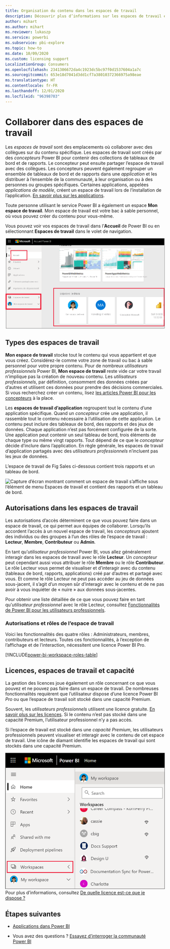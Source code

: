 ```yaml
---
title: Organisation du contenu dans les espaces de travail
description: Découvrir plus d’informations sur les espaces de travail et les rôles d’espace de travail
author: mihart
ms.author: mihart
ms.reviewer: lukaszp
ms.service: powerbi
ms.subservice: pbi-explore
ms.topic: how-to
ms.date: 10/09/2020
ms.custom: licensing support
LocalizationGroup: Consumers
ms.openlocfilehash: 2341306672da4c1923dc5bc97f0d1537604a1a7c
ms.sourcegitcommit: 653e18d7041d3dd1cf7a38010372366975a98eae
ms.translationtype: HT
ms.contentlocale: fr-FR
ms.lasthandoff: 12/01/2020
ms.locfileid: "96398703"
---
```

# <a name="collaborate-in-workspaces"></a>Collaborer dans des espaces de travail

 Les *espaces de travail* sont des emplacements où collaborer avec des collègues sur du contenu spécifique. Les espaces de travail sont créés par des *concepteurs* Power BI pour contenir des collections de tableaux de bord et de rapports. Le concepteur peut ensuite partager l’espace de travail avec des collègues. Les concepteurs peuvent également regrouper un ensemble de tableaux de bord et de rapports dans une *application* et les distribuer à l’ensemble de la communauté, à leur organisation ou à des personnes ou groupes spécifiques. Certaines applications, appelées *applications de modèle*, créent un espace de travail lors de l’installation de l’application. [En savoir plus sur les applications](end-user-apps.md). 

 Toute personne utilisant le service Power BI a également un espace **Mon espace de travail**.  Mon espace de travail est votre bac à sable personnel, où vous pouvez créer du contenu pour vous-même.

 Vous pouvez voir vos espaces de travail dans l’**Accueil** de Power BI ou en sélectionnant **Espaces de travail** dans le volet de navigation.

 ![Capture d’écran avec le volet de navigation montrant deux types d’espaces de travail.](media/end-user-workspaces/power-bi-home-workspace.png)

## <a name="types-of-workspaces"></a>Types des espaces de travail
**Mon espace de travail** stocke tout le contenu qui vous appartient et que vous créez. Considérez-le comme votre zone de travail ou bac à sable personnel pour votre propre contenu. Pour de nombreux *utilisateurs professionnels* Power BI, **Mon espace de travail** reste vide car votre travail n’implique pas la création de nouveau contenu. Les *utilisateurs professionnels*, par définition, consomment des données créées par d’autres et utilisent ces données pour prendre des décisions commerciales. Si vous recherchez créer un contenu, lisez [les articles Power BI pour les concepteurs](../create-reports/index.yml) à la place.

Les **espaces de travail d’application** regroupent tout le contenu d’une application spécifique. Quand un *concepteur* crée une application, il rassemble tout le contenu nécessaire à l’utilisation de cette application. Le contenu peut inclure des tableaux de bord, des rapports et des jeux de données. Chaque application n’est pas forcément configurée de la sorte. Une application peut contenir un seul tableau de bord, trois éléments de chaque type ou même vingt rapports. Tout dépend de ce que le *concepteur* décide d’inclure dans l’application. En règle générale, les espaces de travail d’application partagés avec des *utilisateurs professionnels* n’incluent pas les jeux de données.

L’espace de travail de Fig Sales ci-dessous contient trois rapports et un tableau de bord. 

![Capture d’écran montrant comment un espace de travail s’affiche sous l’élément de menu Espaces de travail et contient des rapports et un tableau de bord.](media/end-user-workspaces/power-bi-app-workspace.png)

## <a name="permissions-in-the-workspaces"></a>Autorisations dans les espaces de travail

Les autorisations d’accès déterminent ce que vous pouvez faire dans un espace de travail, ce qui permet aux équipes de collaborer.  Lorsqu’ils accordent l’accès à un nouvel espace de travail, les *concepteurs* ajoutent des individus ou des groupes à l’un des rôles de l’espace de travail : **Lecteur**, **Membre**, **Contributeur** ou **Admin**. 


En tant qu’*utilisateur professionnel* Power BI, vous allez généralement interagir dans les espaces de travail avec le rôle **Lecteur**. Un *concepteur* peut cependant aussi vous attribuer le rôle **Membre** ou le rôle **Contributeur**. Le rôle Lecteur vous permet de visualiser et d’interagir avec du contenu (tableaux de bord, rapports, applications) créé par d’autres et partagé avec vous. Et comme le rôle Lecteur ne peut pas accéder au jeu de données sous-jacent, il s’agit d’un moyen sûr d’interagir avec le contenu et de ne pas avoir à vous inquiéter de « nuire » aux données sous-jacentes.


Pour obtenir une liste détaillée de ce que vous pouvez faire en tant qu’*utilisateur professionnel* avec le rôle Lecteur, consultez [Fonctionnalités de Power BI pour les utilisateurs professionnels](end-user-features.md).


### <a name="workspace-permissions-and-roles"></a>Autorisations et rôles de l’espace de travail

Voici les fonctionnalités des quatre rôles : Administrateurs, membres, contributeurs et lecteurs. Toutes ces fonctionnalités, à l’exception de l’affichage et de l’interaction, nécessitent une licence Power BI Pro.

[!INCLUDE[power-bi-workspace-roles-table](../includes/power-bi-workspace-roles-table.md)]

## <a name="licensing-workspaces-and-capacity"></a>Licences, espaces de travail et capacité
La gestion des licences joue également un rôle concernant ce que vous pouvez et ne pouvez pas faire dans un espace de travail. De nombreuses fonctionnalités requièrent que l’utilisateur dispose d’une licence Power BI *Pro* ou que l’espace de travail soit stocké dans une capacité Premium. 

Souvent, les *utilisateurs professionnels* utilisent une licence gratuite. [En savoir plus sur les licences](end-user-license.md). Si le contenu n’est pas stocké dans une capacité Premium, l’utilisateur professionnel n’y a pas accès.

Si l’espace de travail est stocké dans une *capacité Premium*, les utilisateurs professionnels peuvent visualiser et interagir avec le contenu de cet espace de travail. Une icône de diamant identifie les espaces de travail qui sont stockés dans une capacité Premium.

![Espaces de travail sélectionnés](media/end-user-workspaces/power-bi-diamonds.png) Pour plus d’informations, consultez [De quelle licence est-ce que je dispose ?](end-user-license.md)



## <a name="next-steps"></a>Étapes suivantes
* [Applications dans Power BI](end-user-apps.md)    

* Vous avez des questions ? [Essayez d’interroger la communauté Power BI](https://community.powerbi.com/)

